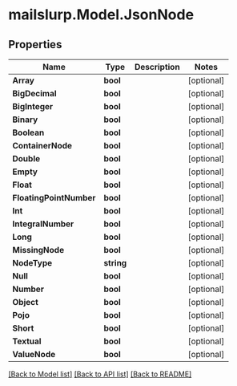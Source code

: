 # mailslurp.Model.JsonNode
## Properties

Name | Type | Description | Notes
------------ | ------------- | ------------- | -------------
**Array** | **bool** |  | [optional] 
**BigDecimal** | **bool** |  | [optional] 
**BigInteger** | **bool** |  | [optional] 
**Binary** | **bool** |  | [optional] 
**Boolean** | **bool** |  | [optional] 
**ContainerNode** | **bool** |  | [optional] 
**Double** | **bool** |  | [optional] 
**Empty** | **bool** |  | [optional] 
**Float** | **bool** |  | [optional] 
**FloatingPointNumber** | **bool** |  | [optional] 
**Int** | **bool** |  | [optional] 
**IntegralNumber** | **bool** |  | [optional] 
**Long** | **bool** |  | [optional] 
**MissingNode** | **bool** |  | [optional] 
**NodeType** | **string** |  | [optional] 
**Null** | **bool** |  | [optional] 
**Number** | **bool** |  | [optional] 
**Object** | **bool** |  | [optional] 
**Pojo** | **bool** |  | [optional] 
**Short** | **bool** |  | [optional] 
**Textual** | **bool** |  | [optional] 
**ValueNode** | **bool** |  | [optional] 

[[Back to Model list]](../README.md#documentation-for-models) [[Back to API list]](../README.md#documentation-for-api-endpoints) [[Back to README]](../README.md)

